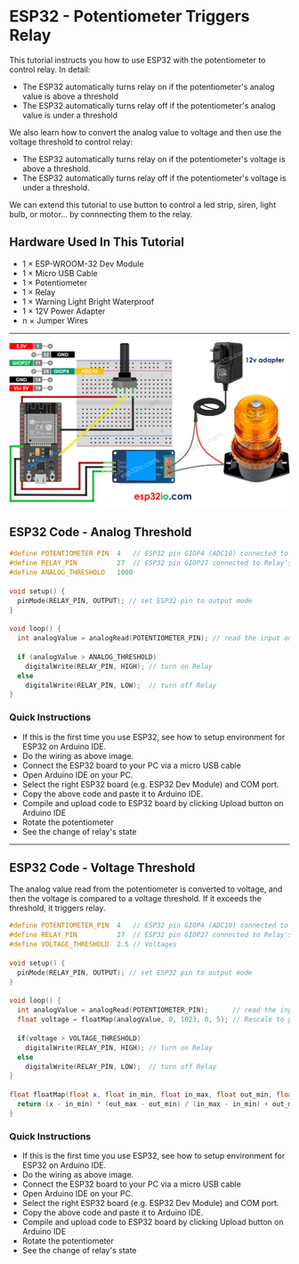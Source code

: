 # ESP32 - Potentiometer Triggers Relay

This tutorial instructs you how to use ESP32 with the potentiometer to control relay. In detail:

  * The ESP32 automatically turns relay on if the potentiometer's analog value is above a threshold
  * The ESP32 automatically turns relay off if the potentiometer's analog value is under a threshold

We also learn how to convert the analog value to voltage and then use the voltage threshold to control relay:

  * The ESP32 automatically turns relay on if the potentiometer's voltage is above a threshold.
  * The ESP32 automatically turns relay off if the potentiometer's voltage is under a threshold.

We can extend this tutorial to use button to control a led strip, siren, light bulb, or motor... by connnecting them to the relay.

## Hardware Used In This Tutorial

  * 1	×	ESP-WROOM-32 Dev Module	
  * 1	×	Micro USB Cable	
  * 1	×	Potentiometer	
  * 1	×	Relay	
  * 1	×	Warning Light Bright Waterproof	
  * 1	×	12V Power Adapter	
  * n	×	Jumper Wires

---

![](figs/fig_4_1.jpg)

## ESP32 Code - Analog Threshold

```c++
#define POTENTIOMETER_PIN  4   // ESP32 pin GIOP4 (ADC10) connected to Potentiometer pin
#define RELAY_PIN          27  // ESP32 pin GIOP27 connected to Relay's pin
#define ANALOG_THRESHOLD   1000

void setup() {
  pinMode(RELAY_PIN, OUTPUT); // set ESP32 pin to output mode
}

void loop() {
  int analogValue = analogRead(POTENTIOMETER_PIN); // read the input on analog pin

  if (analogValue > ANALOG_THRESHOLD)
    digitalWrite(RELAY_PIN, HIGH); // turn on Relay
  else
    digitalWrite(RELAY_PIN, LOW);  // turn off Relay
}

```

### Quick Instructions

  * If this is the first time you use ESP32, see how to setup environment for ESP32 on Arduino IDE.
  * Do the wiring as above image.
  * Connect the ESP32 board to your PC via a micro USB cable
  * Open Arduino IDE on your PC.
  * Select the right ESP32 board (e.g. ESP32 Dev Module) and COM port.
  * Copy the above code and paste it to Arduino IDE.
  * Compile and upload code to ESP32 board by clicking Upload button on Arduino IDE
  * Rotate the potentiometer
  * See the change of relay's state

---

## ESP32 Code - Voltage Threshold

The analog value read from the potentiometer is converted to voltage, and then the voltage is compared to a voltage threshold. If it exceeds the threshold, it triggers relay.

```c++
#define POTENTIOMETER_PIN  4   // ESP32 pin GIOP4 (ADC10) connected to Potentiometer pin
#define RELAY_PIN          27  // ESP32 pin GIOP27 connected to Relay's pin
#define VOLTAGE_THRESHOLD  2.5 // Voltages

void setup() {
  pinMode(RELAY_PIN, OUTPUT); // set ESP32 pin to output mode
}

void loop() {
  int analogValue = analogRead(POTENTIOMETER_PIN);      // read the input on analog pin
  float voltage = floatMap(analogValue, 0, 1023, 0, 5); // Rescale to potentiometer's voltage

  if(voltage > VOLTAGE_THRESHOLD)
    digitalWrite(RELAY_PIN, HIGH); // turn on Relay
  else
    digitalWrite(RELAY_PIN, LOW);  // turn off Relay
}

float floatMap(float x, float in_min, float in_max, float out_min, float out_max) {
  return (x - in_min) * (out_max - out_min) / (in_max - in_min) + out_min;
}

```

### Quick Instructions

  * If this is the first time you use ESP32, see how to setup environment for ESP32 on Arduino IDE.
  * Do the wiring as above image.
  * Connect the ESP32 board to your PC via a micro USB cable
  * Open Arduino IDE on your PC.
  * Select the right ESP32 board (e.g. ESP32 Dev Module) and COM port.
  * Copy the above code and paste it to Arduino IDE.
  * Compile and upload code to ESP32 board by clicking Upload button on Arduino IDE
  * Rotate the potentiometer
  * See the change of relay's state
